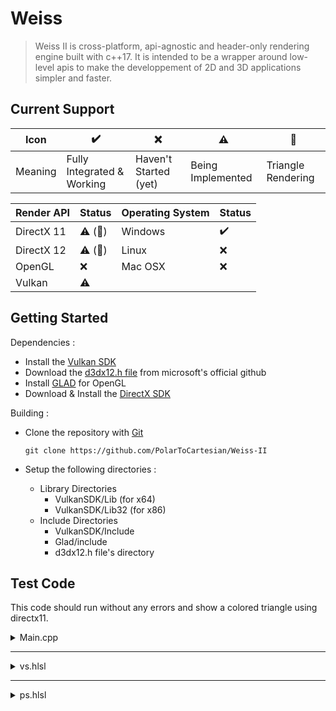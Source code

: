 # Weiss

> Weiss II is cross-platform, api-agnostic and header-only rendering engine built with c++17. It is intended to be a wrapper around low-level apis to make the developpement of 2D and 3D applications simpler and faster.

## Current Support

| Icon    | :heavy_check_mark:         | :x:                   | :warning:         | :small_red_triangle: |
| ------- | -------------------------- | --------------------- | ----------------- | -------------------- |
| Meaning | Fully Integrated & Working | Haven't Started (yet) | Being Implemented | Triangle Rendering   |

| Render API | Status                            | Operating System | Status             |
| ---------- | --------------------------------- | ---------------- | ------------------ |
| DirectX 11 | :warning: (:small_red_triangle:)  | Windows          | :heavy_check_mark: |
| DirectX 12 | :warning: (:small_red_triangle:)  | Linux            | :x:                |
| OpenGL     | :x:                               | Mac OSX          | :x:                |
| Vulkan     | :warning:                         | | |

## Getting Started

Dependencies :

+ Install the [Vulkan SDK](https://www.lunarg.com/vulkan-sdk/)
+ Download the [d3dx12.h file](https://github.com/microsoft/DirectX-Graphics-Samples/blob/master/Libraries/D3DX12/d3dx12.h) from microsoft's official github
+ Install [GLAD](https://glad.dav1d.de/) for OpenGL
+ Download & Install the [DirectX SDK](https://www.microsoft.com/en-us/download/details.aspx?id=6812)

Building :

+ Clone the repository with [Git](https://git-scm.com/)

  ```git clone https://github.com/PolarToCartesian/Weiss-II```

+ Setup the following directories :
  + Library Directories
    + VulkanSDK/Lib   (for x64)
    + VulkanSDK/Lib32 (for x86)
  + Include Directories
    + VulkanSDK/Include
    + Glad/include
    + d3dx12.h file's directory

## Test Code

This code should run without any errors and show a colored triangle using directx11.

<details>
  <summary>Main.cpp</summary>


```c++
#include "Weiss-II/Include.h"

struct Vertex {
	Vec3f position;
	Vec3f color;
};

int main() {
	ENABLE_CONSOLE();

	try {
		WindowHandle    window    = Window::Create({1920u, 1080u});
		RenderAPIHandle renderAPI = RenderAPI::Create(RenderAPIName::DIRECTX11);

		std::vector<RenderPipelineDesc> pipelineDescs{
			RenderPipelineDesc{"vs.hlsl", {
				{ "POSITION", ShaderInputElementType::VECTOR_3D_FLOAT_32 },
				{ "COLOR",    ShaderInputElementType::VECTOR_3D_FLOAT_32 }
			}, "ps.hlsl", { 0u }, PrimitiveTopology::TRIANGLES}
		};

		renderAPI->InitRenderAPI(window);

		renderAPI->InitPipelines(pipelineDescs);

		std::array<Vertex, 3u> vertices{
			Vertex{Vec3f{+0.0f, +1.0f, 0.5f}, Vec3f{1.0f, 0.0f, 0.0f}},
			Vertex{Vec3f{+1.0f, -1.0f, 0.5f}, Vec3f{0.0f, 1.0f, 0.0f}},
			Vertex{Vec3f{-1.0f, -1.0f, 0.5f}, Vec3f{0.0f, 0.0f, 1.0f}},
		};

		std::array<uint32_t, 3u> indices{ 0u, 1u, 2u };

		Drawable drawable{
			0u,
			renderAPI->CreateVertexBuffer(vertices.size(), sizeof(Vertex)),
			renderAPI->CreateIndexBuffer(indices.size())
		};

		renderAPI->GetVertexBuffer(drawable.vertexBufferIndex).Set(vertices);
		renderAPI->GetIndexBuffer(drawable.indexBufferIndex.value()).Set(indices);

		while (window->IsRunning()) {
			window->Update();

			cam.HandleKeyboardInputs(window->GetKeyboard(), 0.1f, 'W', 'S', 'A', 'D', VK_SPACE, VK_SHIFT);
			renderAPI->GetVertexBuffer(drawable.vertexBufferIndex).Update();
			renderAPI->GetIndexBuffer(drawable.indexBufferIndex.value()).Update();
			cam.CalculateTransform();

			renderAPI->BeginDrawing();
			renderAPI->Draw(drawable, indices.size());
			renderAPI->EndDrawing();
			
			renderAPI->Present(false);
		}
	} catch (const std::runtime_error& e) {
		std::cout << e.what() << '\n';
	}
}
```
</details>

---

<details>
  <summary>vs.hlsl</summary>

```hlsl
struct VSOUT
{
    float4 out_position : SV_POSITION;
    float4 out_color : COLOR;
};

VSOUT main(float3 position : POSITION, float3 color : COLOR)
{
    VSOUT _out;
    _out.out_position = float4(position, 1.0f);
    _out.out_color = float4(color, 1.0f);

    return _out;
}
```
</details>

---

<details>
  <summary>ps.hlsl</summary>

```hlsl
float4 main(float4 position : SV_POSITION, float4 color : COLOR) : SV_TARGET
{
    return color;
}
```
</details>
